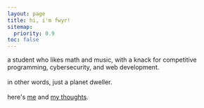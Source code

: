 ```yaml
---
layout: page
title: hi, i'm fwyr!
sitemap:
  priority: 0.9
toc: false
---
```



<div class="index-div">
  a student who likes math and music, with a knack for competitive programming, cybersecurity, and web development.
  <br><br>
  in other words, just a planet dweller.
  <br><br>
  here's <a href="./me">me</a> and <a href="./omnipresence">my thoughts</a>.
</div>

